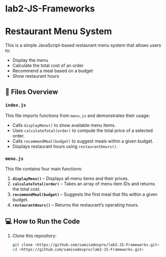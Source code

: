 # lab2-JS-Frameworks
# Restaurant Menu System

This is a simple JavaScript-based restaurant menu system that allows users to:

- Display the menu
- Calculate the total cost of an order
- Recommend a meal based on a budget
- Show restaurant hours

## 📜 Files Overview

### `index.js`
This file imports functions from `menu.js` and demonstrates their usage:

- Calls `displayMenu()` to show available menu items.
- Uses `calculateTotal(order)` to compute the total price of a selected order.
- Calls `recommendMeal(budget)` to suggest meals within a given budget.
- Displays restaurant hours using `restaurantHours()`.

### `menu.js`
This file contains four main functions:

1. **`displayMenu()`** – Displays all menu items and their prices.
2. **`calculateTotal(order)`** – Takes an array of menu item IDs and returns the total cost.
3. **`recommendMeal(budget)`** – Suggests the first meal that fits within a given budget.
4. **`restaurantHours()`** – Returns the restaurant’s operating hours.

## 💻 How to Run the Code

1. Clone this repository:
   ```sh
   git clone <https://github.com/samisadevpro/lab2-JS-Frameworks.git>
   cd <https://github.com/samisadevpro/lab2-JS-Frameworks.git>

